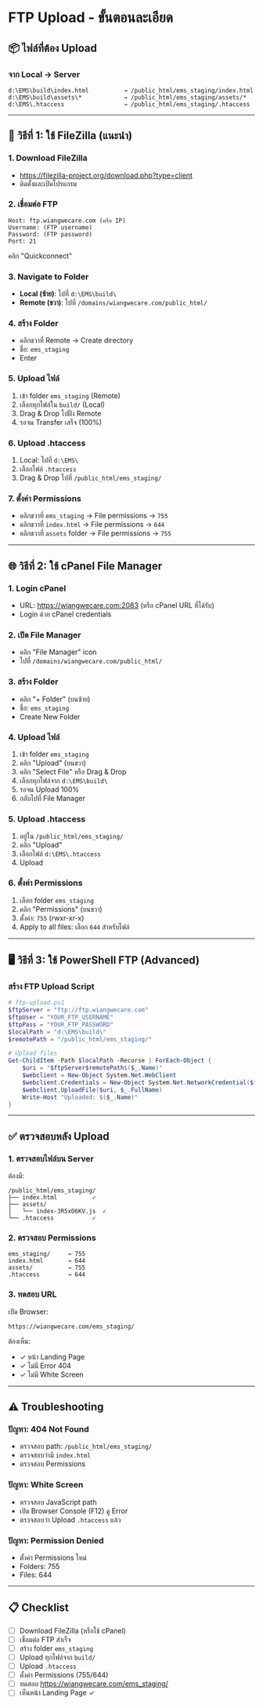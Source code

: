 # FTP Upload - ขั้นตอนละเอียด

## 📦 ไฟล์ที่ต้อง Upload

### จาก Local → Server

```
d:\EMS\build\index.html          → /public_html/ems_staging/index.html
d:\EMS\build\assets\*            → /public_html/ems_staging/assets/*
d:\EMS\.htaccess                 → /public_html/ems_staging/.htaccess
```

---

## 🔧 วิธีที่ 1: ใช้ FileZilla (แนะนำ)

### 1. Download FileZilla
- https://filezilla-project.org/download.php?type=client
- ติดตั้งและเปิดโปรแกรม

### 2. เชื่อมต่อ FTP
```
Host: ftp.wiangwecare.com (หรือ IP)
Username: (FTP username)
Password: (FTP password)
Port: 21
```
คลิก "Quickconnect"

### 3. Navigate to Folder
- **Local (ซ้าย)**: ไปที่ `d:\EMS\build\`
- **Remote (ขวา)**: ไปที่ `/domains/wiangwecare.com/public_html/`

### 4. สร้าง Folder
- คลิกขวาที่ Remote → Create directory
- ชื่อ: `ems_staging`
- Enter

### 5. Upload ไฟล์
1. เข้า folder `ems_staging` (Remote)
2. เลือกทุกไฟล์ใน `build/` (Local)
3. Drag & Drop ไปฝั่ง Remote
4. รอจน Transfer เสร็จ (100%)

### 6. Upload .htaccess
1. Local: ไปที่ `d:\EMS\`
2. เลือกไฟล์ `.htaccess`
3. Drag & Drop ไปที่ `/public_html/ems_staging/`

### 7. ตั้งค่า Permissions
- คลิกขวาที่ `ems_staging` → File permissions → `755`
- คลิกขวาที่ `index.html` → File permissions → `644`
- คลิกขวาที่ `assets` folder → File permissions → `755`

---

## 🌐 วิธีที่ 2: ใช้ cPanel File Manager

### 1. Login cPanel
- URL: https://wiangwecare.com:2083 (หรือ cPanel URL ที่ได้รับ)
- Login ด้วย cPanel credentials

### 2. เปิด File Manager
- คลิก "File Manager" icon
- ไปที่ `/domains/wiangwecare.com/public_html/`

### 3. สร้าง Folder
- คลิก "+ Folder" (บนซ้าย)
- ชื่อ: `ems_staging`
- Create New Folder

### 4. Upload ไฟล์
1. เข้า folder `ems_staging`
2. คลิก "Upload" (บนขวา)
3. คลิก "Select File" หรือ Drag & Drop
4. เลือกทุกไฟล์จาก `d:\EMS\build\`
5. รอจน Upload 100%
6. กลับไปที่ File Manager

### 5. Upload .htaccess
1. อยู่ใน `/public_html/ems_staging/`
2. คลิก "Upload"
3. เลือกไฟล์ `d:\EMS\.htaccess`
4. Upload

### 6. ตั้งค่า Permissions
1. เลือก folder `ems_staging`
2. คลิก "Permissions" (บนขวา)
3. ตั้งค่า: `755` (rwxr-xr-x)
4. Apply to all files: เลือก `644` สำหรับไฟล์

---

## 🖥️ วิธีที่ 3: ใช้ PowerShell FTP (Advanced)

### สร้าง FTP Upload Script

```powershell
# ftp-upload.ps1
$ftpServer = "ftp://ftp.wiangwecare.com"
$ftpUser = "YOUR_FTP_USERNAME"
$ftpPass = "YOUR_FTP_PASSWORD"
$localPath = "d:\EMS\build\"
$remotePath = "/public_html/ems_staging/"

# Upload files
Get-ChildItem -Path $localPath -Recurse | ForEach-Object {
    $uri = "$ftpServer$remotePath$($_.Name)"
    $webclient = New-Object System.Net.WebClient
    $webclient.Credentials = New-Object System.Net.NetworkCredential($ftpUser, $ftpPass)
    $webclient.UploadFile($uri, $_.FullName)
    Write-Host "Uploaded: $($_.Name)"
}
```

---

## ✅ ตรวจสอบหลัง Upload

### 1. ตรวจสอบไฟล์บน Server
ต้องมี:
```
/public_html/ems_staging/
├── index.html          ✓
├── assets/
│   └── index-3R5xO6KV.js  ✓
└── .htaccess           ✓
```

### 2. ตรวจสอบ Permissions
```
ems_staging/     → 755
index.html       → 644
assets/          → 755
.htaccess        → 644
```

### 3. ทดสอบ URL
เปิด Browser:
```
https://wiangwecare.com/ems_staging/
```

ต้องเห็น:
- ✓ หน้า Landing Page
- ✓ ไม่มี Error 404
- ✓ ไม่มี White Screen

---

## ⚠️ Troubleshooting

### ปัญหา: 404 Not Found
- ตรวจสอบ path: `/public_html/ems_staging/`
- ตรวจสอบว่ามี `index.html`
- ตรวจสอบ Permissions

### ปัญหา: White Screen
- ตรวจสอบ JavaScript path
- เปิด Browser Console (F12) ดู Error
- ตรวจสอบว่า Upload `.htaccess` แล้ว

### ปัญหา: Permission Denied
- ตั้งค่า Permissions ใหม่
- Folders: 755
- Files: 644

---

## 📋 Checklist

- [ ] Download FileZilla (หรือใช้ cPanel)
- [ ] เชื่อมต่อ FTP สำเร็จ
- [ ] สร้าง folder `ems_staging`
- [ ] Upload ทุกไฟล์จาก `build/`
- [ ] Upload `.htaccess`
- [ ] ตั้งค่า Permissions (755/644)
- [ ] ทดสอบ https://wiangwecare.com/ems_staging/
- [ ] เห็นหน้า Landing Page ✓
